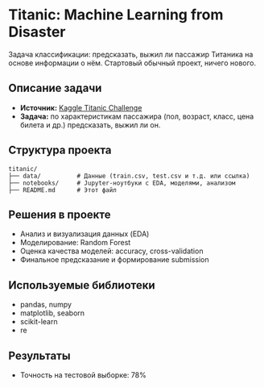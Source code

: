 # Titanic: Machine Learning from Disaster

Задача классификации: предсказать, выжил ли пассажир Титаника на основе информации о нём. 
Стартовый обычный проект, ничего нового.

## Описание задачи

- **Источник:** [Kaggle Titanic Challenge](https://www.kaggle.com/competitions/titanic)
- **Задача:** по характеристикам пассажира (пол, возраст, класс, цена билета и др.) предсказать, выжил ли он.

## Структура проекта

```
titanic/
├── data/          # Данные (train.csv, test.csv и т.д. или ссылка)
├── notebooks/     # Jupyter-ноутбуки с EDA, моделями, анализом
├── README.md      # Этот файл
```

## Решения в проекте

- Анализ и визуализация данных (EDA)
- Моделирование: Random Forest
- Оценка качества моделей: accuracy, cross-validation
- Финальное предсказание и формирование submission

## Используемые библиотеки

- pandas, numpy
- matplotlib, seaborn
- scikit-learn
- re
  
## Результаты

- Точность на тестовой выборке: 78% 
